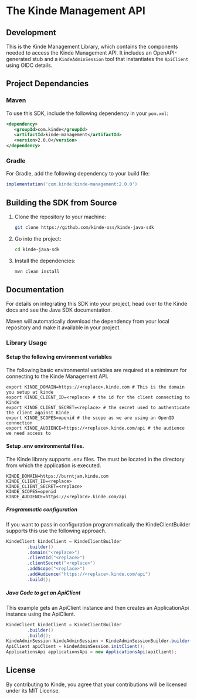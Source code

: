 # The Kinde Management API

## Development

This is the Kinde Management Library, which contains the components needed to access the Kinde Management API. It includes an OpenAPI-generated stub and a `KindeAdminSession` tool that instantiates the `ApiClient` using OIDC details.

## Project Dependancies

### Maven

To use this SDK, include the following dependency in your `pom.xml`:

   ```xml
   <dependency>
      <groupId>com.kinde</groupId>
      <artifactId>kinde-management</artifactId>
      <version>2.0.0</version>
   </dependency>
   ```

### Gradle

For Gradle, add the following dependency to your build file:

   ```groovy
   implementation('com.kinde:kinde-management:2.0.0')
   ```

## Building the SDK from Source

1. Clone the repository to your machine:

   ```bash
   git clone https://github.com/kinde-oss/kinde-java-sdk
   ```

2. Go into the project:

   ```bash
   cd kinde-java-sdk
   ```

3. Install the dependencies:

   ```bash
   mvn clean install
   ```

## Documentation

For details on integrating this SDK into your project, head over to the Kinde docs and see the Java SDK documentation.

Maven will automatically download the dependency from your local repository and make it available in your project.

### Library Usage

#### Setup the following environment variables
The following basic environmental variables are required at a mimimum for connecting to the Kinde Management API.
   ```shell
   export KINDE_DOMAIN=https://<replace>.kinde.com # This is the domain you setup at kinde
   export KINDE_CLIENT_ID=<replace> # the id for the client connecting to Kinde
   export KINDE_CLIENT_SECRET=<replace> # the secret used to authenticate the client against Kinde
   export KINDE_SCOPES=openid # the scope as we are using an OpenID connection
   export KINDE_AUDIENCE=https://<replace>.kinde.com/api # the audience we need access to
   ```
#### Setup .env environmental files.
The Kinde library supports .env files. The must be located in the directory from which the application is executed.
   ```shell
   KINDE_DOMAIN=https://burntjam.kinde.com
   KINDE_CLIENT_ID=<replace>
   KINDE_CLIENT_SECRET=<replace>
   KINDE_SCOPES=openid
   KINDE_AUDIENCE=https://<replace>.kinde.com/api
   ```

##### Programmatic configuration
If you want to pass in configuration programmatically the KindeClientBuilder supports this use the following approach.
   ```java
   KindeClient kindeClient = KindeClientBuilder
           .builder()
           .domain("<replace>")
           .clientId("<replace>")
           .clientSecret("<replace>")
           .addScope("<replace>")
           .addAudience("https://<replace>.kinde.com/api")
           .build();
   ```

##### Java Code to get an ApiClient
This example gets an ApiClient instance and then creates an ApplicationApi instance using the ApiClient.
   ```java
   KindeClient kindeClient = KindeClientBuilder
           .builder()
           .build();
   KindeAdminSession kindeAdminSession = KindeAdminSessionBuilder.builder().client(kindeClient).build();
   ApiClient apiClient = kindeAdminSession.initClient();
   ApplicationsApi applicationsApi = new ApplicationsApi(apiClient);
   ```

## License

By contributing to Kinde, you agree that your contributions will be licensed under its MIT License.
